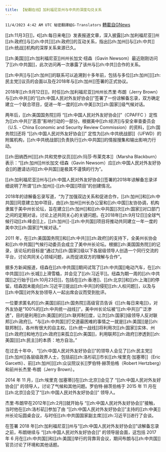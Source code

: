 ```yaml
---
title: 【秘翻在线】加利福尼亚州与中共的深度勾兑关系
---
```

`11/4/2023 4:42 AM UTC 秘密翻譯組G-Translators` [轉載自GNews](https://gnews.org/articles/1919728)

[[zh:11月3日]]，《[[zh:每日来电]]》发表报道文章，深入披露[[zh:加利福尼亚]]州[[zh:政府]]与[[zh:中共]][[zh:政府]]的互动关系，指出[[zh:加州]]与[[zh:中共]][[zh:统战]]机构的深厚关系来源已久。

[[zh:美国]][[zh:加利福尼亚]]州州长加文·纽森（Gavin Newsom）最近刚刚访问了[[zh:中共国]]，此次访问再一次暴露了该州与[[zh:中共]]合作的关系。

[[zh:中共]]与[[zh:加州]]的联系可以追溯到十多年前，包括与多位[[zh:加州]][[zh:民主党]]议员的会面以及在2018年与[[zh:加州]]签署的正式协议。

2018年[[zh:9月12日]]，时任[[zh:加利福尼亚]]州州长杰里·布朗（Jerry Brown）与[[zh:中共]]的“[[zh:中国人民对外友好协会]]”签署了一份谅解备忘录，双方确定建立一个联合项目，促进一年一度的[[zh:中美]]次[[zh:国家]]级气候对话。

两年后，[[zh:美国国务院]]将 “[[zh:中国人民对外友好协会]]”（CPAFFC ）定性为[[zh:中共]]“恶意”影响行动的一部分。根据美中[[zh:经济]]与安全审查委员会（U.S. - China Economic and Security Review Commission）的资料，[[zh:国务院]]还将 “[[zh:中国人民对外友好协会]]” 定性为[[zh:中共统战部]]（UFWD）的附属机构，[[zh:中共统战部]]负责执行[[zh:中共国]]的情报搜集和输出影响力行动。

[[zh:田纳西州]][[zh:共和党参议员]][[zh:玛莎·布莱克本]]（Marsha Blackburn）表示：“[[zh:加州]]州长加文·纽森（Gavin Newsom）应[[zh:中国人民对外友好协会]]的邀请访问[[zh:中共国]]是极其不谨慎的行为”。

[[zh:加利福尼亚]]州与[[zh:中国人民对外友好协会]]签署的2018年谅解备忘录详细说明了所谓“[[zh:加州]]\-[[zh:中国]]项目”的创建情况。

2018年的谅解备忘录写道，“为了加强双边关系和促进合作，[[zh:加州]]和[[zh:中共国]]同意建立加中项目，由[[zh:加州]]州长办公室和[[zh:中国]]友协协调，机构隶属于美中州长论坛，旨在建立[[zh:加州]]和[[zh:中共国]]次[[zh:国家]]对口部门之间的定期对话，讨论上述共同关心的关键问题。在2018年[[zh:9月12日]]全球气候行动[[zh:峰会]]上，[[zh:加州]]\-[[zh:中共国]]项目将推动共同建立一年一度的美中次[[zh:国家]]气候对话。”

2011 年，在[[zh:美国国务院]]和[[zh:中共]][[zh:政府]]的支持下，全美州长协会和[[zh:中共国]]气候行动委员会成立了美中州长论坛。根据[[zh:美国国务院]]的记录，该论坛的目标是“通过为[[zh:国家]]级以下各层级领导人创造一个同行交流的平台，讨论共同关心领域问题，从而促进双方的理解与合作”。

据多方新闻报道，纽森在[[zh:中共国]]期间试驾了[[zh:中共国]]电动汽车，在[[zh:中共国]][[zh:长城]]上滑雪橇，并会见了[[zh:习近平]]。纽森为期一周的[[zh:中共国]]之行始于[[zh:10月23日]]，包括在[[zh:香港]]、[[zh:北京]]和[[zh:上海]]的停留。纽森因未能向[[zh:习近平]]提出[[zh:中共]]的侵犯[[zh:人权问题]]，以及与[[zh:中国]]对外友协领导人一起出席会议而受到批评。

一位要求匿名的[[zh:美国]]前[[zh:国务院]]高级官员告诉《[[zh:每日来电]]》，对外友协是“100%的[[zh:中共统一战线]]”，美中州长论坛被“[[zh:中共]]广泛渗透”，目的是利用[[zh:美国]]的[[zh:联邦制]]度，让次[[zh:国家]]级领导人反对联邦[[zh:政府]]。“与[[zh:中共国]]打交道最困难的事情之一就是[[zh:美国]]是[[zh:联邦制]]，各州有很大的自主权。[[zh:统一战线]]将利用次[[zh:国家]]实体、州[[zh:政府]]和地方[[zh:政府]]来孤立[[zh:美国]]，利用联邦[[zh:政府]]渗透到[[zh:美国]][[zh:民主]]的本质：地方自治。”

在过去十年中， “[[zh:中国人民对外友好协会]]”的领导人会见了[[zh:民主党]][[zh:加州]]各层级政界人士，包括前[[zh:洛杉矶]]市长[[zh:埃里克·加塞蒂]]（Eric Garcetti）、前[[zh:加州]][[zh:众议院议长]]罗伯特·赫茨伯格（Robert Hertzberg）和前州长杰里·布朗（Jerry Brown）。

2014 年 11 月，[[zh:埃里克·加塞蒂]]在[[zh:北京]]会见了 “[[zh:中国人民对外友好协会]]” 的领导人，讨论了气候和其他问题。罗伯特·赫茨伯格于 2015 年 11 月在[[zh:北京]]会见了“[[zh:中国人民对外友好协会]]” 领导人。

杰里·布朗早在2012年[[zh:2月]]就开始与 “[[zh:中国人民对外友好协会]]”接触，当时他在[[zh:洛杉矶]]参加了由 “[[zh:中国人民对外友好协会]]”主持的[[zh:中美]]州长论坛圆桌会议，与时任[[zh:中共国国家副主席]][[zh:习近平]]进行了会谈。

在签署 2018 年[[zh:加利福尼亚]]州与“[[zh:中国人民对外友好协会]]”谅解备忘录之前，布朗继续与 “[[zh:中国人民对外友好协会]]” 的领导层会面，这包括 2017 年 6 月在[[zh:中共国]]和[[zh:美国]]举行的背靠背会议，期间布朗与[[zh:中共国]]官员讨论了环境和其他话题。
